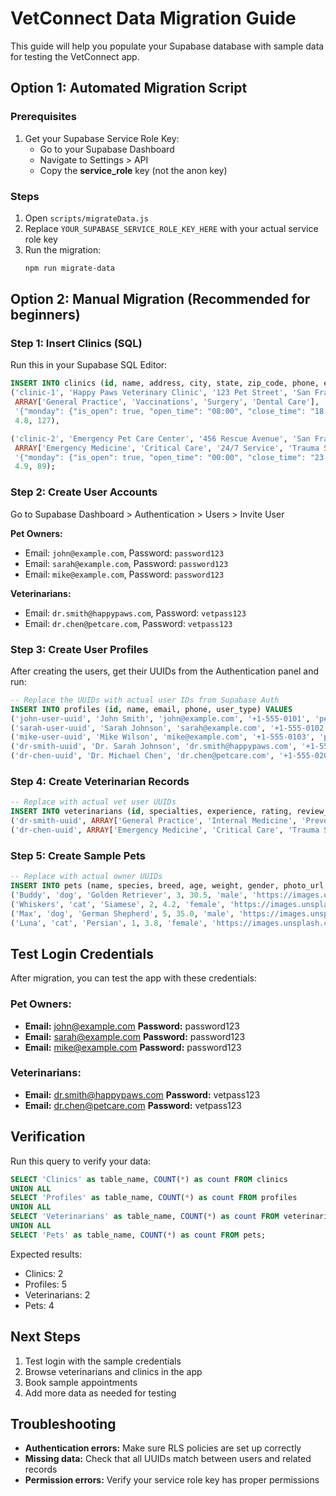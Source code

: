 # VetConnect Data Migration Guide

This guide will help you populate your Supabase database with sample data for testing the VetConnect app.

## Option 1: Automated Migration Script

### Prerequisites
1. Get your Supabase Service Role Key:
   - Go to your Supabase Dashboard
   - Navigate to Settings > API
   - Copy the **service_role** key (not the anon key)

### Steps
1. Open `scripts/migrateData.js`
2. Replace `YOUR_SUPABASE_SERVICE_ROLE_KEY_HERE` with your actual service role key
3. Run the migration:
   ```bash
   npm run migrate-data
   ```

## Option 2: Manual Migration (Recommended for beginners)

### Step 1: Insert Clinics (SQL)
Run this in your Supabase SQL Editor:

```sql
INSERT INTO clinics (id, name, address, city, state, zip_code, phone, email, website, latitude, longitude, services, hours, rating, review_count) VALUES 
('clinic-1', 'Happy Paws Veterinary Clinic', '123 Pet Street', 'San Francisco', 'CA', '94102', '+1-555-0301', 'info@happypaws.com', 'https://happypaws.com', 37.7749, -122.4194, 
 ARRAY['General Practice', 'Vaccinations', 'Surgery', 'Dental Care'],
 '{"monday": {"is_open": true, "open_time": "08:00", "close_time": "18:00"}, "tuesday": {"is_open": true, "open_time": "08:00", "close_time": "18:00"}, "wednesday": {"is_open": true, "open_time": "08:00", "close_time": "18:00"}, "thursday": {"is_open": true, "open_time": "08:00", "close_time": "18:00"}, "friday": {"is_open": true, "open_time": "08:00", "close_time": "18:00"}, "saturday": {"is_open": true, "open_time": "09:00", "close_time": "17:00"}, "sunday": {"is_open": false}}',
 4.8, 127),

('clinic-2', 'Emergency Pet Care Center', '456 Rescue Avenue', 'San Francisco', 'CA', '94105', '+1-555-0302', 'emergency@petcare.com', 'https://emergencypetcare.com', 37.7849, -122.4094,
 ARRAY['Emergency Medicine', 'Critical Care', '24/7 Service', 'Trauma Surgery'],
 '{"monday": {"is_open": true, "open_time": "00:00", "close_time": "23:59"}, "tuesday": {"is_open": true, "open_time": "00:00", "close_time": "23:59"}, "wednesday": {"is_open": true, "open_time": "00:00", "close_time": "23:59"}, "thursday": {"is_open": true, "open_time": "00:00", "close_time": "23:59"}, "friday": {"is_open": true, "open_time": "00:00", "close_time": "23:59"}, "saturday": {"is_open": true, "open_time": "00:00", "close_time": "23:59"}, "sunday": {"is_open": true, "open_time": "00:00", "close_time": "23:59"}}',
 4.9, 89);
```

### Step 2: Create User Accounts
Go to Supabase Dashboard > Authentication > Users > Invite User

**Pet Owners:**
- Email: `john@example.com`, Password: `password123`
- Email: `sarah@example.com`, Password: `password123`  
- Email: `mike@example.com`, Password: `password123`

**Veterinarians:**
- Email: `dr.smith@happypaws.com`, Password: `vetpass123`
- Email: `dr.chen@petcare.com`, Password: `vetpass123`

### Step 3: Create User Profiles
After creating the users, get their UUIDs from the Authentication panel and run:

```sql
-- Replace the UUIDs with actual user IDs from Supabase Auth
INSERT INTO profiles (id, name, email, phone, user_type) VALUES 
('john-user-uuid', 'John Smith', 'john@example.com', '+1-555-0101', 'pet-owner'),
('sarah-user-uuid', 'Sarah Johnson', 'sarah@example.com', '+1-555-0102', 'pet-owner'),
('mike-user-uuid', 'Mike Wilson', 'mike@example.com', '+1-555-0103', 'pet-owner'),
('dr-smith-uuid', 'Dr. Sarah Johnson', 'dr.smith@happypaws.com', '+1-555-0201', 'veterinarian'),
('dr-chen-uuid', 'Dr. Michael Chen', 'dr.chen@petcare.com', '+1-555-0202', 'veterinarian');
```

### Step 4: Create Veterinarian Records
```sql
-- Replace with actual vet user UUIDs
INSERT INTO veterinarians (id, specialties, experience, rating, review_count, clinic_id) VALUES 
('dr-smith-uuid', ARRAY['General Practice', 'Internal Medicine', 'Preventive Care'], 8, 4.8, 127, 'clinic-1'),
('dr-chen-uuid', ARRAY['Emergency Medicine', 'Critical Care', 'Trauma Surgery'], 12, 4.9, 89, 'clinic-2');
```

### Step 5: Create Sample Pets
```sql
-- Replace with actual owner UUIDs
INSERT INTO pets (name, species, breed, age, weight, gender, photo_url, medical_history, owner_id) VALUES 
('Buddy', 'dog', 'Golden Retriever', 3, 30.5, 'male', 'https://images.unsplash.com/photo-1552053831-71594a27632d?w=400&h=400&fit=crop&crop=face', ARRAY['Vaccinated', 'Neutered', 'Regular checkups'], 'john-user-uuid'),
('Whiskers', 'cat', 'Siamese', 2, 4.2, 'female', 'https://images.unsplash.com/photo-1514888286974-6c03e2ca1dba?w=400&h=400&fit=crop&crop=face', ARRAY['Vaccinated', 'Spayed'], 'sarah-user-uuid'),
('Max', 'dog', 'German Shepherd', 5, 35.0, 'male', 'https://images.unsplash.com/photo-1551717743-49959800b1f6?w=400&h=400&fit=crop&crop=face', ARRAY['Vaccinated', 'Hip dysplasia monitoring'], 'mike-user-uuid'),
('Luna', 'cat', 'Persian', 1, 3.8, 'female', 'https://images.unsplash.com/photo-1495360010541-f48722b34f7d?w=400&h=400&fit=crop&crop=face', ARRAY['Vaccinated'], 'john-user-uuid');
```

## Test Login Credentials

After migration, you can test the app with these credentials:

### Pet Owners:
- **Email:** john@example.com **Password:** password123
- **Email:** sarah@example.com **Password:** password123
- **Email:** mike@example.com **Password:** password123

### Veterinarians:
- **Email:** dr.smith@happypaws.com **Password:** vetpass123
- **Email:** dr.chen@petcare.com **Password:** vetpass123

## Verification

Run this query to verify your data:

```sql
SELECT 'Clinics' as table_name, COUNT(*) as count FROM clinics
UNION ALL
SELECT 'Profiles' as table_name, COUNT(*) as count FROM profiles  
UNION ALL
SELECT 'Veterinarians' as table_name, COUNT(*) as count FROM veterinarians
UNION ALL
SELECT 'Pets' as table_name, COUNT(*) as count FROM pets;
```

Expected results:
- Clinics: 2
- Profiles: 5  
- Veterinarians: 2
- Pets: 4

## Next Steps

1. Test login with the sample credentials
2. Browse veterinarians and clinics in the app
3. Book sample appointments
4. Add more data as needed for testing

## Troubleshooting

- **Authentication errors:** Make sure RLS policies are set up correctly
- **Missing data:** Check that all UUIDs match between users and related records
- **Permission errors:** Verify your service role key has proper permissions